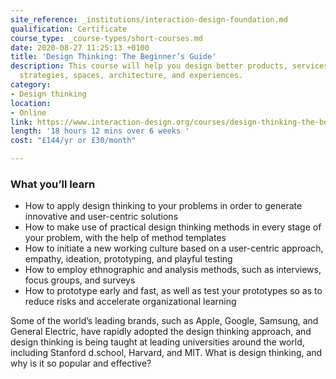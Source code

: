 ```yaml
---
site_reference: _institutions/interaction-design-foundation.md
qualification: Certificate
course_type: _course-types/short-courses.md
date: 2020-08-27 11:25:13 +0100
title: 'Design Thinking: The Beginner’s Guide'
description: This course will help you design better products, services, processes,
  strategies, spaces, architecture, and experiences.
category:
- Design thinking
location:
- Online
link: https://www.interaction-design.org/courses/design-thinking-the-beginner-s-guide
length: '18 hours 12 mins over 6 weeks '
cost: "£144/yr or £30/month"

---
```

### What you’ll learn

* How to apply design thinking to your problems in order to generate innovative and user-centric solutions
* How to make use of practical design thinking methods in every stage of your problem, with the help of method templates
* How to initiate a new working culture based on a user-centric approach, empathy, ideation, prototyping, and playful testing
* How to employ ethnographic and analysis methods, such as interviews, focus groups, and surveys
* How to prototype early and fast, as well as test your prototypes so as to reduce risks and accelerate organizational learning

Some of the world’s leading brands, such as Apple, Google, Samsung, and General Electric, have rapidly adopted the design thinking approach, and design thinking is being taught at leading universities around the world, including Stanford d.school, Harvard, and MIT. What is design thinking, and why is it so popular and effective?